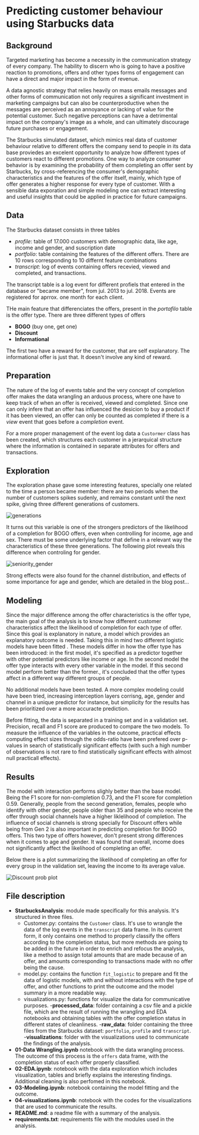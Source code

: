 # Predicting customer behaviour using Starbucks data

## Background 

Targeted marketing has become a necessity in the communication strategy of every company. The hability to discern who is going to have a positive reaction to promotions, offers and other types forms of engagement can have a direct and major impact in the form of revenue.

A data agnostic strategy that relies heavily on mass emails messages and other forms of communication  not only requires a significant investment in marketing campaigns but can also be counterproductive when the messages are perceived as an annoyance or lacking of value for the potential customer. Such negative perceptions can have a detrimental impact on the company's image as a whole, and can ultimately discourage future purchases or engagement.

The Starbucks simulated dataset, which mimics real data of customer behaviour relative to different offers the company send to people in its data base proviedes an excelent opportunity to analyze how different types of customers react to different promotions. One way to analyze consumer behavior is by examining the probability of them completing an offer sent by Starbucks, by cross-referencing the consumer's demographic characteristics and the features of the offer itself, mainly, which type of offer generates a higher response for every type of customer. With a sensible data exporation and simple modeling one can extract interesting and useful insights that could be applied in practice for future campaigns.

## Data

The Starbucks dataset consists in three tables

- *profile*: table of 17.000 customers with demographic data, like age, income and gender, and suscription date
- *portfolio*: table containing the features of the different offers. There are 10 rows corresponding to 10 differnt feature combinations
- *transcript*: log of events containing offers recevied, viewed and completed, and transactions.


The transcript table is a log event for different profiels that entered in the database or "became member", from jul. 2013 to jul. 2018. Events are registered for aprrox. one month for each client.

THe main feature that differenciates the offers, present in the *portafilo* table is the offer type. There are three different types of offers

- **BOGO** (buy one, get one)
- **Discount**
- **Informational**

The first two have a reward for the customer, that are self explanatory. The informational offer is just that. It doesn't involve any kind of reward.




## Preparation

The nature of the log of events table and the very concept of completion offer makes the data wrangling an arduous process, where one have to keep track of when an offer is received, viewed and completed. Since one can only infere that an offer has influenced the desicion to buy a product if it has been viewed, an offer can only be counted as completed if there is a *view* event that goes before a *completion* event. 

For a more proper management of the event log data a `Custormer` class has been created, which structures each customer in a jerarquical structure where the information is contained in separate attributes for offers and transactions.


## Exploration

The exploration phase gave some interesting features, specially one related to the time a person became member: there are two periods when the number of customers spikes sudenly, and remains constant until the next spike, giving three different generations of customers.


![generations](https://github.com/MartinPons/Starbucks-customer-behaviour/blob/main/visualizations/generations.jpg)


It turns out this variable is one of the strongers predictors of the likelihood of a completion for BOGO offers, even when controlling for income, age and sex. There must be some underlying factor that define in a relevant way the characteristics of these three generations. The following plot reveals this difference when controling for gender.


![seniority_gender](https://github.com/MartinPons/Starbucks-customer-behaviour/blob/main/visualizations/completion_rate_by_seniority_and_gender.jpg)

Strong effects were also found for the channel distribution, and effects of some importance for age and gender, which are detailed in the blog post...



## Modeling

Since the major difference among the offer characteristics is the offer type, the main goal of the analysis is to know how different customer characteristics affect the likelihood of completion for each type of offer. Since this goal is explanatory in nature, a model which provides an explanatory outcome is needed. Taking this in mind two different logistic models have been fitted . These models differ in how the offer type has been introduced: in the first model, it's specified as a predictor together with other potential predictors like income or age. In the second model the offer type interacts with every other variable in the model. If this second model perform better than the former., it's concluded that the offer types affect in a different way different groups of people.

No additional models have been tested. A more complex modeling could have been tried, increasing interception layers corrisng, age, gender and channel in a unique predictor for instance, but simplicity for the results has been prioritized over a more accuracte prediction.

Before fitting, the data is separated in a training set and in a validation set. Precision, recall and F1 score are produced to compare the two models. To measure the influence of the variables in the outcome, practical effects computing effect sizes through the odds-ratio have been prefered over p-values in search of statistically significant effects (with such a high number of observations is not rare to find statistically significant effects with almost null practicall effects).


## Results

The model with interaction performs slighly better than the base model. Being the F1 score for non-completion 0.73, and the F1 score for completion 0.59. Generally, people from the second generation, females, people who identify with other gender, people older than 35 and people who receive the offer through social channels have a higher liklelihood of completion. The influence of social channels is strong specially for Discount offers while being from Gen 2 is also important in predicting completion for BOGO offers. This two type of offers however, don't present strong differences when it comes to age and gender. It was found that overall, income does not significantly affect the likelihood of completing an offer.

Below there is a plot summarizing the likelihood of completing an offer for every group in the validation set, leaving the income to its average value.

![Discount prob plot](https://github.com/MartinPons/Starbucks-customer-behaviour/blob/main/visualizations/probability_groups_point_discount.jpg)


## File description

- **StarbucksAnalysis**: module made specifically for this analysis. It's structured in three files.
	- Customer.py: contains the `Customer` class. It's use to wrangle the data of the log events in the `transcript` data frame. In its current form, it only contains one method to properly classify the offers according to the completion status, but more methods are going to be added in the future in order to enrich and refocus the analysis, like a method to assign total amounts that are made because of an offer, and amounts corresponding to transactions made with no offer being the cause.
	- model.py: contains the function `fit_logistic` to prepare and fit the data of logistic models, with and without interactions with the type of offer, and other functions  to print the outcome and the model summary in a more readable way.
	-  visualizations.py: functions for visualize the data for communicative purposes.
-**processed_data**: folder containing a csv file and a pickle file, which are the result of running the wrangling and EDA notebooks and obtaining tables with the offer completion status in different states of cleanliness.
-**raw_data**: folder containing the three files from the Starbucks dataset: `portfolio`, `profile` and `transcript`.
-**visualizations**: folder with the visualizations used to communicate the findings of the analysis.
- **01-Data Wrangling.ipynb** notebook with the data wrangling process. The outcome of this process is the `offers` data frame, with the completion status of each offer properly classified.
- **02-EDA.ipynb**: notebook with the data exploration which includes visualization, tables and briefly explains the interesting findings. Additional cleaning is also perfomed in this notebook.
- **03-Modeling.ipynb**: notebook containing the model fitting and the outcome.
- **04-visualizations.ipynb**: notebook with the codes for the visualizations that are used to communicate the results.
- **README.md**: a readme file with a summary of the analysis.
- **requirements.txt**: requirements file with the modules used in the analysis.






